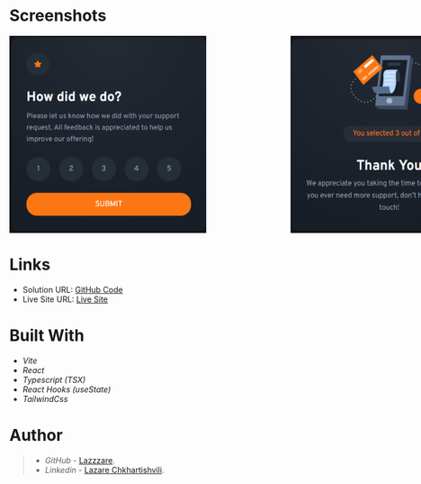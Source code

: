 # Screenshots

<div style="display: flex; flex-direction: row;">

  <!-- First Image -->
  <img src="./src/assets/README-Image1.PNG" alt="First Image" width="350" height="350"  style="margin-right: 150px;">

  <!-- Second Image -->
  <img src="./src/assets/README-Image2.PNG" width="350" height="350" alt="Second Image">
</div>

# Links

- Solution URL: [GitHub Code](https://github.com/Lazzzare/InteractiveRatingComponent-React-)
- Live Site URL: [Live Site](https://64d00fc3dad64a06542baa79--grand-rabanadas-8c608d.netlify.app/)

# Built With

- _Vite_
- _React_
- _Typescript (TSX)_
- _React Hooks (useState)_
- _TailwindCss_

# Author

> - _GitHub_ - [Lazzzare](https://github.com/Lazzzare).
> - _Linkedin_ - [Lazare Chkhartishvili](https://www.linkedin.com/in/lazare-chkhartishvili-0a6434235/).

